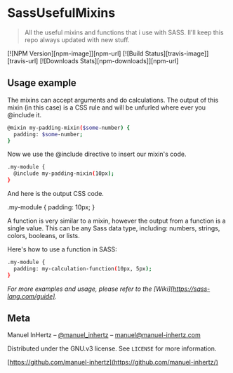 # SassUsefulMixins

> All the useful mixins and functions that i use with SASS. Il'll keep this repo always updated with new stuff.

[![NPM Version][npm-image]][npm-url]
[![Build Status][travis-image]][travis-url]
[![Downloads Stats][npm-downloads]][npm-url]

## Usage example

The mixins can accept arguments and do calculations. The output of this mixin (in this case) is a CSS rule and will be unfurled where ever you @include it.

```sh
@mixin my-padding-mixin($some-number) {
  padding: $some-number;
}
```

Now we use the @include directive to insert our mixin's code.

```sh
.my-module {
  @include my-padding-mixin(10px);
}
```

And here is the output CSS code.

.my-module {
  padding: 10px;
}

A function is very similar to a mixin, however the output from a function is a single value. This can be any Sass data type, including: numbers, strings, colors, booleans, or lists.

Here's how to use a function in SASS:

```sh
.my-module {
  padding: my-calculation-function(10px, 5px);
}
```

_For more examples and usage, please refer to the [Wiki][https://sass-lang.com/guide]._


## Meta

Manuel InHertz – [@manuel_inhertz](https://twitter.com/manuel_inhertz) – manuel@manuel-inhertz.com

Distributed under the GNU.v3 license. See ``LICENSE`` for more information.

[https://github.com/manuel-inhertz](https://github.com/manuel-inhertz/)
